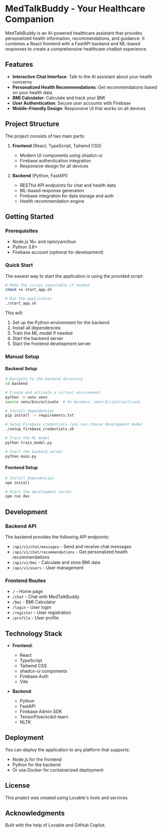# MedTalkBuddy - Your Healthcare Companion

MedTalkBuddy is an AI-powered healthcare assistant that provides personalized health information, recommendations, and guidance. It combines a React frontend with a FastAPI backend and ML-based responses to create a comprehensive healthcare chatbot experience.

## Features

- **Interactive Chat Interface**: Talk to the AI assistant about your health concerns
- **Personalized Health Recommendations**: Get recommendations based on your health data
- **BMI Calculator**: Calculate and track your BMI
- **User Authentication**: Secure user accounts with Firebase
- **Mobile-Friendly Design**: Responsive UI that works on all devices

## Project Structure

The project consists of two main parts:

1. **Frontend** (React, TypeScript, Tailwind CSS)
   - Modern UI components using shadcn-ui
   - Firebase authentication integration
   - Responsive design for all devices

2. **Backend** (Python, FastAPI)
   - RESTful API endpoints for chat and health data
   - ML-based response generation
   - Firebase integration for data storage and auth
   - Health recommendation engine

## Getting Started

### Prerequisites

- Node.js 16+ and npm/yarn/bun
- Python 3.8+
- Firebase account (optional for development)

### Quick Start

The easiest way to start the application is using the provided script:

```bash
# Make the script executable if needed
chmod +x start_app.sh

# Run the application
./start_app.sh
```

This will:
1. Set up the Python environment for the backend
2. Install all dependencies
3. Train the ML model if needed
4. Start the backend server
5. Start the frontend development server

### Manual Setup

#### Backend Setup

```bash
# Navigate to the backend directory
cd backend

# Create and activate a virtual environment
python -m venv venv
source venv/bin/activate  # On Windows: venv\Scripts\activate

# Install dependencies
pip install -r requirements.txt

# Setup Firebase credentials (you can choose development mode)
./setup_firebase_credentials.sh

# Train the ML model
python train_model.py

# Start the backend server
python main.py
```

#### Frontend Setup

```bash
# Install dependencies
npm install

# Start the development server
npm run dev
```

## Development

### Backend API

The backend provides the following API endpoints:

- `/api/v1/chat/messages` - Send and receive chat messages
- `/api/v1/chat/recommendations` - Get personalized health recommendations
- `/api/v1/bmi` - Calculate and store BMI data
- `/api/v1/users` - User management

### Frontend Routes

- `/` - Home page
- `/chat` - Chat with MedTalkBuddy
- `/bmi` - BMI Calculator
- `/login` - User login
- `/register` - User registration
- `/profile` - User profile

## Technology Stack

- **Frontend**:
  - React
  - TypeScript
  - Tailwind CSS
  - shadcn-ui components
  - Firebase Auth
  - Vite

- **Backend**:
  - Python
  - FastAPI
  - Firebase Admin SDK
  - TensorFlow/scikit-learn
  - NLTK

## Deployment

You can deploy the application to any platform that supports:
- Node.js for the frontend
- Python for the backend
- Or use Docker for containerized deployment

## License

This project was created using Lovable's tools and services.

## Acknowledgments

Built with the help of Lovable and GitHub Copilot.
